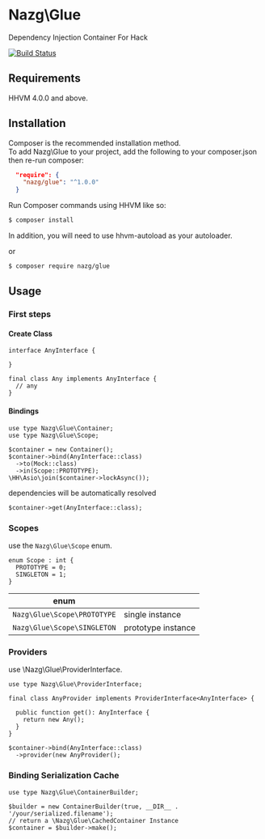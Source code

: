 # Nazg\Glue

Dependency Injection Container For Hack

[![Build Status](https://travis-ci.org/nazg-hack/glue.svg?branch=master)](https://travis-ci.org/nazg-hack/glue)

## Requirements

HHVM 4.0.0 and above.

## Installation
Composer is the recommended installation method.  
To add Nazg\Glue to your project, add the following to your composer.json then re-run composer:

```json
  "require": {
    "nazg/glue": "^1.0.0"
  }
```

Run Composer commands using HHVM like so:

```bash
$ composer install
```

In addition, you will need to use hhvm-autoload as your autoloader.

or

```bash
$ composer require nazg/glue
```

## Usage

### First steps

#### Create Class

```hack
interface AnyInterface {

}
```

```hack
final class Any implements AnyInterface {
  // any
}
```

#### Bindings

```hack
use type Nazg\Glue\Container;
use type Nazg\Glue\Scope;

$container = new Container();
$container->bind(AnyInterface::class)
  ->to(Mock::class)
  ->in(Scope::PROTOTYPE);
\HH\Asio\join($container->lockAsync());

```

dependencies will be automatically resolved

```hack
$container->get(AnyInterface::class);
```

### Scopes

use the `Nazg\Glue\Scope` enum.

```hack
enum Scope : int {
  PROTOTYPE = 0;
  SINGLETON = 1;
}
```

| enum |    |
|-----------|----------|
| `Nazg\Glue\Scope\PROTOTYPE` | single instance |
| `Nazg\Glue\Scope\SINGLETON` | prototype instance  |

### Providers

use \Nazg\Glue\ProviderInterface.

```hack
use type Nazg\Glue\ProviderInterface;

final class AnyProvider implements ProviderInterface<AnyInterface> {

  public function get(): AnyInterface {
    return new Any();
  }
}
```

```hack
$container->bind(AnyInterface::class)
  ->provider(new AnyProvider();
```

### Binding Serialization Cache

```hack
use type Nazg\Glue\ContainerBuilder;

$builder = new ContainerBuilder(true, __DIR__ . '/your/serialized.filename');
// return a \Nazg\Glue\CachedContainer Instance
$container = $builder->make();
```
